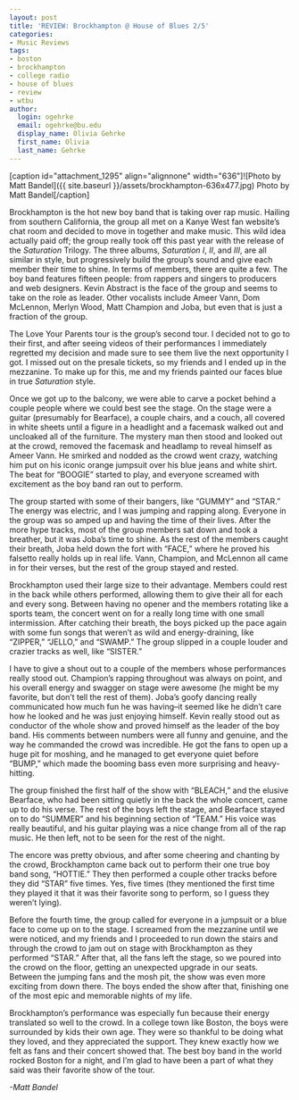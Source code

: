 ```yaml
---
layout: post
title: 'REVIEW: Brockhampton @ House of Blues 2/5'
categories:
- Music Reviews
tags:
- boston
- brockhampton
- college radio
- house of blues
- review
- wtbu
author:
  login: ogehrke
  email: ogehrke@bu.edu
  display_name: Olivia Gehrke
  first_name: Olivia
  last_name: Gehrke
---
```

\[caption id="attachment\_1295" align="alignnone" width="636"\]![Photo by Matt Bandel]({{ site.baseurl }}/assets/brockhampton-636x477.jpg) Photo by Matt Bandel\[/caption\]

Brockhampton is the hot new boy band that is taking over rap music. Hailing from southern California, the group all met on a Kanye West fan website’s chat room and decided to move in together and make music. This wild idea actually paid off; the group really took off this past year with the release of the _Saturation_ Trilogy. The three albums, _Saturation I_, _II_, and _III_, are all similar in style, but progressively build the group’s sound and give each member their time to shine. In terms of members, there are quite a few. The boy band features fifteen people: from rappers and singers to producers and web designers. Kevin Abstract is the face of the group and seems to take on the role as leader. Other vocalists include Ameer Vann, Dom McLennon, Merlyn Wood, Matt Champion and Joba, but even that is just a fraction of the group.

The Love Your Parents tour is the group’s second tour. I decided not to go to their first, and after seeing videos of their performances I immediately regretted my decision and made sure to see them live the next opportunity I got. I missed out on the presale tickets, so my friends and I ended up in the mezzanine. To make up for this, me and my friends painted our faces blue in true _Saturation_ style.

Once we got up to the balcony, we were able to carve a pocket behind a couple people where we could best see the stage. On the stage were a guitar (presumably for Bearface), a couple chairs, and a couch, all covered in white sheets until a figure in a headlight and a facemask walked out and uncloaked all of the furniture. The mystery man then stood and looked out at the crowd, removed the facemask and headlamp to reveal himself as Ameer Vann. He smirked and nodded as the crowd went crazy, watching him put on his iconic orange jumpsuit over his blue jeans and white shirt. The beat for “BOOGIE” started to play, and everyone screamed with excitement as the boy band ran out to perform.

The group started with some of their bangers, like “GUMMY” and “STAR.” The energy was electric, and I was jumping and rapping along. Everyone in the group was so amped up and having the time of their lives. After the more hype tracks, most of the group members sat down and took a breather, but it was Joba’s time to shine. As the rest of the members caught their breath, Joba held down the fort with “FACE,” where he proved his falsetto really holds up in real life. Vann, Champion, and McLennon all came in for their verses, but the rest of the group stayed and rested.

Brockhampton used their large size to their advantage. Members could rest in the back while others performed, allowing them to give their all for each and every song. Between having no opener and the members rotating like a sports team, the concert went on for a really long time with one small intermission. After catching their breath, the boys picked up the pace again with some fun songs that weren’t as wild and energy-draining, like “ZIPPER,” “JELLO,” and “SWAMP.” The group slipped in a couple louder and crazier tracks as well, like “SISTER.”

I have to give a shout out to a couple of the members whose performances really stood out. Champion’s rapping throughout was always on point, and his overall energy and swagger on stage were awesome (he might be my favorite, but don’t tell the rest of them). Joba’s goofy dancing really communicated how much fun he was having–it seemed like he didn’t care how he looked and he was just enjoying himself. Kevin really stood out as conductor of the whole show and proved himself as the leader of the boy band. His comments between numbers were all funny and genuine, and the way he commanded the crowd was incredible. He got the fans to open up a huge pit for moshing, and he managed to get everyone quiet before “BUMP,” which made the booming bass even more surprising and heavy-hitting.

The group finished the first half of the show with “BLEACH,” and the elusive Bearface, who had been sitting quietly in the back the whole concert, came up to do his verse. The rest of the boys left the stage, and Bearface stayed on to do “SUMMER” and his beginning section of “TEAM.” His voice was really beautiful, and his guitar playing was a nice change from all of the rap music. He then left, not to be seen for the rest of the night.

The encore was pretty obvious, and after some cheering and chanting by the crowd, Brockhampton came back out to perform their one true boy band song, “HOTTIE.” They then performed a couple other tracks before they did “STAR” five times. Yes, five times (they mentioned the first time they played it that it was their favorite song to perform, so I guess they weren’t lying).

Before the fourth time, the group called for everyone in a jumpsuit or a blue face to come up on to the stage. I screamed from the mezzanine until we were noticed, and my friends and I proceeded to run down the stairs and through the crowd to jam out on stage with Brockhampton as they performed “STAR.” After that, all the fans left the stage, so we poured into the crowd on the floor, getting an unexpected upgrade in our seats. Between the jumping fans and the mosh pit, the show was even more exciting from down there. The boys ended the show after that, finishing one of the most epic and memorable nights of my life.

Brockhampton’s performance was especially fun because their energy translated so well to the crowd. In a college town like Boston, the boys were surrounded by kids their own age. They were so thankful to be doing what they loved, and they appreciated the support. They knew exactly how we felt as fans and their concert showed that. The best boy band in the world rocked Boston for a night, and I’m glad to have been a part of what they said was their favorite show of the tour.

_\-Matt Bandel_